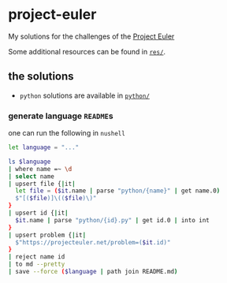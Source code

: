 # project-euler

My solutions for the challenges of the [Project Euler](https://projecteuler.net)

Some additional resources can be found in [`res/`](res).

## the solutions
- `python` solutions are available in [`python/`](python)

### generate language `README`s
one can run the following in `nushell`
```bash
let language = "..."

ls $language
| where name =~ \d
| select name
| upsert file {|it|
  let file = ($it.name | parse "python/{name}" | get name.0)
  $"[($file)]\(($file)\)"
}
| upsert id {|it|
  $it.name | parse "python/{id}.py" | get id.0 | into int
}
| upsert problem {|it|
  $"https://projecteuler.net/problem=($it.id)"
}
| reject name id
| to md --pretty
| save --force ($language | path join README.md)
```

